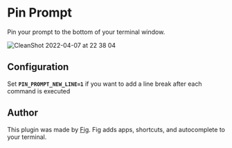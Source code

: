 # Pin Prompt

Pin your prompt to the bottom of your terminal window.


![CleanShot 2022-04-07 at 22 38 04](https://user-images.githubusercontent.com/4949076/162372045-90db8736-5cdc-4b0d-8d1b-630f4451cc2b.gif)


## Configuration
Set **`PIN_PROMPT_NEW_LINE=1`** if you want to add a line break after each command is executed


## Author
This plugin was made by [Fig](https://fig.io). Fig adds apps, shortcuts, and autocomplete to your terminal.
